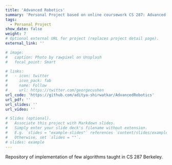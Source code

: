 ```yaml
---
title: 'Advanced Robotics'
summary: 'Personal Project based on online coursework CS 287: Advanced Robotics, Fall 2019 by Dr. Pieter Abbeel'
tags:
  - Personal Project
show_date: false
weight: 7
# Optional external URL for project (replaces project detail page).
external_link: ''

# image:
#   caption: Photo by rawpixel on Unsplash
#   focal_point: Smart

# links:
#   - icon: twitter
#     icon_pack: fab
#     name: Follow
#     url: https://twitter.com/georgecushen
url_code: 'https://github.com/aditya-shirwatkar/AdvancedRobotics'
url_pdf: ''
url_slides: ''
url_video: ''

# Slides (optional).
#   Associate this project with Markdown slides.
#   Simply enter your slide deck's filename without extension.
#   E.g. `slides = "example-slides"` references `content/slides/example-slides.md`.
#   Otherwise, set `slides = ""`.
# slides: example
---
```


Repository of implementation of few algorithms taught in CS 287 Berkeley.